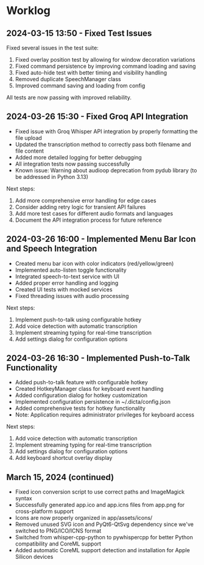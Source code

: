 # Worklog

## 2024-03-15 13:50 - Fixed Test Issues

Fixed several issues in the test suite:

1. Fixed overlay position test by allowing for window decoration variations
2. Fixed command persistence by improving command loading and saving
3. Fixed auto-hide test with better timing and visibility handling
4. Removed duplicate SpeechManager class
5. Improved command saving and loading from config

All tests are now passing with improved reliability.

## 2024-03-26 15:30 - Fixed Groq API Integration

- Fixed issue with Groq Whisper API integration by properly formatting the file upload
- Updated the transcription method to correctly pass both filename and file content
- Added more detailed logging for better debugging
- All integration tests now passing successfully
- Known issue: Warning about audioop deprecation from pydub library (to be addressed in Python 3.13)

Next steps:
1. Add more comprehensive error handling for edge cases
2. Consider adding retry logic for transient API failures
3. Add more test cases for different audio formats and languages
4. Document the API integration process for future reference

## 2024-03-26 16:00 - Implemented Menu Bar Icon and Speech Integration

- Created menu bar icon with color indicators (red/yellow/green)
- Implemented auto-listen toggle functionality
- Integrated speech-to-text service with UI
- Added proper error handling and logging
- Created UI tests with mocked services
- Fixed threading issues with audio processing

Next steps:
1. Implement push-to-talk using configurable hotkey
2. Add voice detection with automatic transcription
3. Implement streaming typing for real-time transcription
4. Add settings dialog for configuration options

## 2024-03-26 16:30 - Implemented Push-to-Talk Functionality

- Added push-to-talk feature with configurable hotkey
- Created HotkeyManager class for keyboard event handling
- Added configuration dialog for hotkey customization
- Implemented configuration persistence in ~/.dicta/config.json
- Added comprehensive tests for hotkey functionality
- Note: Application requires administrator privileges for keyboard access

Next steps:
1. Add voice detection with automatic transcription
2. Implement streaming typing for real-time transcription
3. Add settings dialog for configuration options
4. Add keyboard shortcut overlay display

## March 15, 2024 (continued)
- Fixed icon conversion script to use correct paths and ImageMagick syntax
- Successfully generated app.ico and app.icns files from app.png for cross-platform support
- Icons are now properly organized in app/assets/icons/
- Removed unused SVG icon and PyQt6-QtSvg dependency since we've switched to PNG/ICO/ICNS format
- Switched from whisper-cpp-python to pywhispercpp for better Python compatibility and CoreML support
- Added automatic CoreML support detection and installation for Apple Silicon devices 